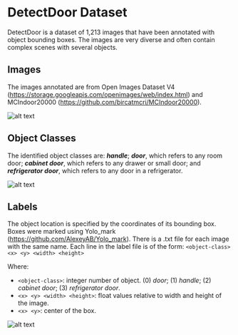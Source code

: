 # DetectDoor Dataset
DetectDoor is a dataset of 1,213 images that have been annotated with object bounding boxes. The images are very diverse and often contain complex scenes with several objects. 


## Images
The images annotated are from Open Images Dataset V4 (https://storage.googleapis.com/openimages/web/index.html) and MCIndoor20000 (https://github.com/bircatmcri/MCIndoor20000).

![alt text](https://raw.githubusercontent.com/MiguelARD/DetectDoor_Dataset/master/readme_figures/Fig1.png)


## Object Classes 
The identified object classes are: ***handle***; ***door***, which refers to any room door; ***cabinet door***, which refers to any drawer or small door; and ***refrigerator door***, which refers to any door in a refrigerator.  

![alt text](https://raw.githubusercontent.com/MiguelARD/DetectDoor_Dataset/master/readme_figures/Fig2.png)


## Labels
The object location is specified by the coordinates of its bounding box. Boxes were marked using Yolo_mark (https://github.com/AlexeyAB/Yolo_mark). There is a .txt file for each image with the same name. Each line in the label file is of the form: `<object-class> <x> <y> <width> <height>`

Where:
* `<object-class>`: integer number of object. (0) *door*; (1) *handle*; (2) *cabinet door*; (3) *refrigerator door*.
* `<x> <y> <width> <height>`: float values relative to width and height of the image.
* `<x> <y>`: center of the box.

![alt text](https://raw.githubusercontent.com/MiguelARD/DetectDoor_Dataset/master/readme_figures/Fig3.png)

